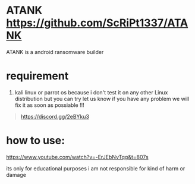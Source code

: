 # ATANK https://github.com/ScRiPt1337/ATANK
ATANK is a android ransomware builder

# requirement

1. kali linux or parrot os because i don't test it on any other Linux distribution but you can try let us know if you have any problem we will fix it as soon as possiable !!!

> https://discord.gg/2eBYku3
# how to use:

https://www.youtube.com/watch?v=-ErJEbNvTqg&t=807s

its only for educational purposes i am not responsible for kind of harm or damage
